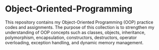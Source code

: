 # Object-Oriented-Programming
This repository contains my Object-Oriented Programming (OOP) practice codes and assignments. The purpose of this collection is to strengthen my understanding of OOP concepts such as classes, objects, inheritance, polymorphism, encapsulation, constructors, destructors, operator overloading, exception handling, and dynamic memory management.
